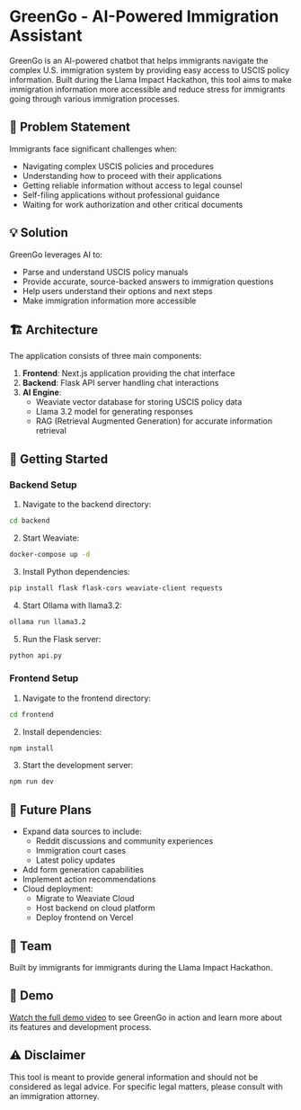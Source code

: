 # GreenGo - AI-Powered Immigration Assistant

GreenGo is an AI-powered chatbot that helps immigrants navigate the complex U.S. immigration system by providing easy access to USCIS policy information. Built during the Llama Impact Hackathon, this tool aims to make immigration information more accessible and reduce stress for immigrants going through various immigration processes.

## 🎯 Problem Statement

Immigrants face significant challenges when:
- Navigating complex USCIS policies and procedures
- Understanding how to proceed with their applications
- Getting reliable information without access to legal counsel
- Self-filing applications without professional guidance
- Waiting for work authorization and other critical documents

## 💡 Solution

GreenGo leverages AI to:
- Parse and understand USCIS policy manuals
- Provide accurate, source-backed answers to immigration questions
- Help users understand their options and next steps
- Make immigration information more accessible

## 🏗️ Architecture

The application consists of three main components:

1. **Frontend**: Next.js application providing the chat interface
2. **Backend**: Flask API server handling chat interactions
3. **AI Engine**: 
   - Weaviate vector database for storing USCIS policy data
   - Llama 3.2 model for generating responses
   - RAG (Retrieval Augmented Generation) for accurate information retrieval

## 🚀 Getting Started

### Backend Setup

1. Navigate to the backend directory:
```bash
cd backend
```

2. Start Weaviate:
```bash
docker-compose up -d
```

3. Install Python dependencies:
```bash
pip install flask flask-cors weaviate-client requests
```

4. Start Ollama with llama3.2:
```bash
ollama run llama3.2
```

5. Run the Flask server:
```bash
python api.py
```

### Frontend Setup

1. Navigate to the frontend directory:
```bash
cd frontend
```

2. Install dependencies:
```bash
npm install
```

3. Start the development server:
```bash
npm run dev
```

## 🔮 Future Plans

- Expand data sources to include:
  - Reddit discussions and community experiences
  - Immigration court cases
  - Latest policy updates
- Add form generation capabilities
- Implement action recommendations
- Cloud deployment:
  - Migrate to Weaviate Cloud
  - Host backend on cloud platform
  - Deploy frontend on Vercel

## 👥 Team

Built by immigrants for immigrants during the Llama Impact Hackathon.

## 🎥 Demo

[Watch the full demo video](link-to-video) to see GreenGo in action and learn more about its features and development process.

## ⚠️ Disclaimer

This tool is meant to provide general information and should not be considered as legal advice. For specific legal matters, please consult with an immigration attorney.